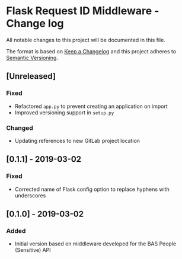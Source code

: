# Flask Request ID Middleware - Change log

All notable changes to this project will be documented in this file.

The format is based on [Keep a Changelog](http://keepachangelog.com/en/1.0.0/)
and this project adheres to [Semantic Versioning](http://semver.org/spec/v2.0.0.html).

## [Unreleased]

### Fixed

* Refactored `app.py` to prevent creating an application on import
* Improved versioning support in `setup.py`

### Changed

* Updating references to new GitLab project location

## [0.1.1] - 2019-03-02

### Fixed

* Corrected name of Flask config option to replace hyphens with underscores

## [0.1.0] - 2019-03-02

### Added

* Initial version based on middleware developed for the BAS People (Sensitive) API
